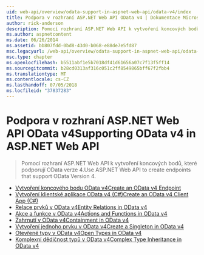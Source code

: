 ```yaml
---
uid: web-api/overview/odata-support-in-aspnet-web-api/odata-v4/index
title: Podpora v rozhraní ASP.NET Web API OData v4 | Dokumentace Microsoftu
author: rick-anderson
description: Pomocí rozhraní ASP.NET Web API k vytvoření koncových bodů, které podporují OData verze 4.
ms.author: aspnetcontent
ms.date: 06/26/2014
ms.assetid: bb807fdd-0bd8-43d0-b068-e88de7e5fd87
msc.legacyurl: /web-api/overview/odata-support-in-aspnet-web-api/odata-v4
msc.type: chapter
ms.openlocfilehash: b5511abf1e5b7018df41d61656a07c7f13f5ff14
ms.sourcegitcommit: b28cd0313af316c051c2ff8549865bff67f2fbb4
ms.translationtype: MT
ms.contentlocale: cs-CZ
ms.lasthandoff: 07/05/2018
ms.locfileid: "37837283"
---
```

<a name="supporting-odata-v4-in-aspnet-web-api"></a><span data-ttu-id="81614-103">Podpora v rozhraní ASP.NET Web API OData v4</span><span class="sxs-lookup"><span data-stu-id="81614-103">Supporting OData v4 in ASP.NET Web API</span></span>
====================
> <span data-ttu-id="81614-104">Pomocí rozhraní ASP.NET Web API k vytvoření koncových bodů, které podporují OData verze 4.</span><span class="sxs-lookup"><span data-stu-id="81614-104">Use ASP.NET Web API to create endpoints that support OData Version 4.</span></span>


- [<span data-ttu-id="81614-105">Vytvoření koncového bodu OData v4</span><span class="sxs-lookup"><span data-stu-id="81614-105">Create an OData v4 Endpoint</span></span>](create-an-odata-v4-endpoint.md)
- [<span data-ttu-id="81614-106">Vytvoření klientské aplikace OData v4 (C#)</span><span class="sxs-lookup"><span data-stu-id="81614-106">Create an OData v4 Client App (C#)</span></span>](create-an-odata-v4-client-app.md)
- [<span data-ttu-id="81614-107">Relace prvků v OData v4</span><span class="sxs-lookup"><span data-stu-id="81614-107">Entity Relations in OData v4</span></span>](entity-relations-in-odata-v4.md)
- [<span data-ttu-id="81614-108">Akce a funkce v OData v4</span><span class="sxs-lookup"><span data-stu-id="81614-108">Actions and Functions in OData v4</span></span>](odata-actions-and-functions.md)
- [<span data-ttu-id="81614-109">Zahrnutí v OData v4</span><span class="sxs-lookup"><span data-stu-id="81614-109">Containment in OData v4</span></span>](odata-containment-in-web-api-22.md)
- [<span data-ttu-id="81614-110">Vytvoření jednoho prvku v OData v4</span><span class="sxs-lookup"><span data-stu-id="81614-110">Create a Singleton in OData v4</span></span>](using-a-singleton-in-an-odata-endpoint-in-web-api-22.md)
- [<span data-ttu-id="81614-111">Otevřené typy v OData v4</span><span class="sxs-lookup"><span data-stu-id="81614-111">Open Types in OData v4</span></span>](use-open-types-in-odata-v4.md)
- [<span data-ttu-id="81614-112">Komplexní dědičnost typů v OData v4</span><span class="sxs-lookup"><span data-stu-id="81614-112">Complex Type Inheritance in OData v4</span></span>](complex-type-inheritance-in-odata-v4.md)
